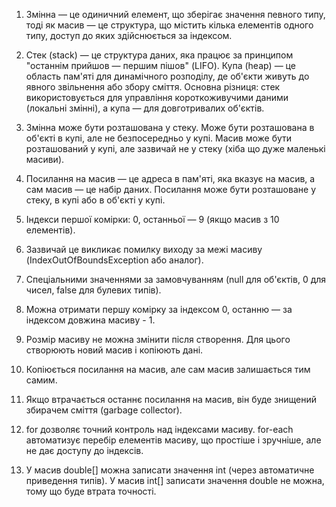 1. Змінна — це одиничний елемент, що зберігає значення певного типу, тоді як масив — це структура, що містить кілька елементів одного типу, доступ до яких здійснюється за індексом.

2. Стек (stack) — це структура даних, яка працює за принципом "останнім прийшов — першим пішов" (LIFO). 
    Купа (heap) — це область пам'яті для динамічного розподілу, де об'єкти живуть до явного звільнення або збору сміття. Основна різниця: стек використовується для управління короткоживучими даними (локальні змінні), а купа — для довготривалих об'єктів.

3. Змінна може бути розташована у стеку.
   Може бути розташована в об'єкті в купі, але не безпосередньо у купі.
   Масив може бути розташований у купі, але зазвичай не у стеку (хіба що дуже маленькі масиви).

4. Посилання на масив — це адреса в пам'яті, яка вказує на масив, а сам масив — це набір даних. 
   Посилання може бути розташоване у стеку, в купі або в об'єкті у купі.
  
5. Індекси першої комірки: 0, останньої — 9 (якщо масив з 10 елементів).

6. Зазвичай це викликає помилку виходу за межі масиву (IndexOutOfBoundsException або аналог).

7. Спеціальними значеннями за замовчуванням (null для об'єктів, 0 для чисел, false для булевих типів).
   
8. Можна отримати першу комірку за індексом 0, останню — за індексом довжина масиву - 1.

9. Розмір масиву не можна змінити після створення. Для цього створюють новий масив і копіюють дані.

10. Копіюється посилання на масив, але сам масив залишається тим самим.

11. Якщо втрачається останнє посилання на масив, він буде знищений збирачем сміття (garbage collector).

12. for дозволяє точний контроль над індексами масиву.
    for-each автоматизує перебір елементів масиву, що простіше і зручніше, але не дає доступу до індексів.
   
13. У масив double[] можна записати значення int (через автоматичне приведення типів). У масив int[] записати значення double не можна, тому що буде втрата точності.